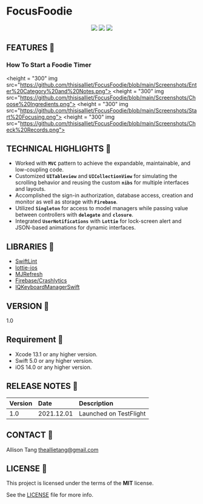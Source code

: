 # FocusFoodie

<p align="center">
</p>


<p align="center">
<img src="https://img.shields.io/github/license/Naereen/StrapDown.js.svg"> 
<img src="https://img.shields.io/github/release/Naereen/StrapDown.js.svg"> 
<img src="https://cocoapod-badges.herokuapp.com/p/NSStringMask/badge.svg">
</p>

## FEATURES 🥪 
### How To Start a Foodie Timer

<height = "300" img src="https://github.com/thisisalliet/FocusFoodie/blob/main/Screenshots/Enter%20Category%20and%20Notes.png">
<height = "300" img src="https://github.com/thisisalliet/FocusFoodie/blob/main/Screenshots/Choose%20Ingredients.png">
<height = "300" img src="https://github.com/thisisalliet/FocusFoodie/blob/main/Screenshots/Start%20Focusing.png">
<height = "300" img src="https://github.com/thisisalliet/FocusFoodie/blob/main/Screenshots/Check%20Records.png">


## TECHNICAL HIGHLIGHTS 🥪
- Worked with **`MVC`** pattern to achieve the expandable, maintainable, and low-coupling code.
- Customized **`UITableview`** and **`UICollectionView`** for simulating the scrolling behavior and reusing the custom **`nibs`** for multiple interfaces and layouts.
- Accomplished the sign-in authorization, database access, creation and monitor as well as storage with **`Firebase`**.
- Utilized **`Singleton`** for access to model managers while passing value between controllers with **`delegate`** and **`closure`**.
- Integrated **`UserNotifications`** with **`Lottie`** for lock-screen alert and JSON-based animations for dynamic interfaces.


## LIBRARIES 🥪
- [SwiftLint](https://github.com/realm/SwiftLint)
- [lottie-ios](https://github.com/airbnb/lottie-ios)
- [MJRefresh](https://github.com/CoderMJLee/MJRefresh)
- [Firebase/Crashlytics](https://firebase.google.com/products/crashlytics?hl=en)
- [IQKeyboardManagerSwift](https://github.com/hackiftekhar/IQKeyboardManager)


## VERSION 🥪 
1.0


## Requirement 🥪 
- Xcode 13.1 or any higher version.
- Swift 5.0 or any higher version.
- iOS 14.0 or any higher version.


## RELEASE NOTES 🥪 
| Version | Date | Description                                                                                     |
| :-------| :----|:------------------------------------------------------------------------------------------------|
| 1.0 | 2021.12.01 | Launched on TestFlight |


## CONTACT 🥪 
Allison Tang
[theallietang@gmail.com](yehchihchen@gmail.com)


## LICENSE 🥪 
This project is licensed under the terms of the **MIT** license.

See the [LICENSE](https://github.com/thisisalliet/FocusFoodie/blob/main/LICENSE) file for more info.
